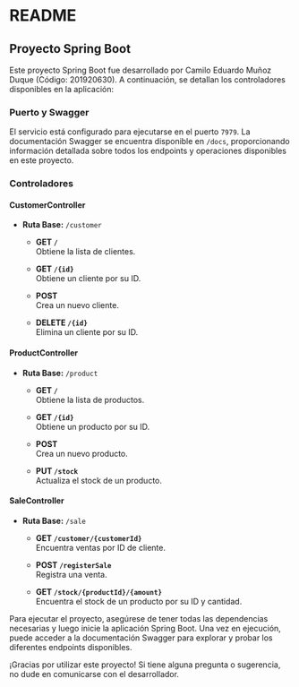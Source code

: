 # README

## Proyecto Spring Boot

Este proyecto Spring Boot fue desarrollado por Camilo Eduardo Muñoz Duque (Código: 201920630). A continuación, se detallan los controladores disponibles en la aplicación:

### Puerto y Swagger

El servicio está configurado para ejecutarse en el puerto `7979`. La documentación Swagger se encuentra disponible en `/docs`, proporcionando información detallada sobre todos los endpoints y operaciones disponibles en este proyecto.


### Controladores

#### CustomerController

- **Ruta Base:** `/customer`

  - **GET `/`**  
    Obtiene la lista de clientes.
    
  - **GET `/{id}`**  
    Obtiene un cliente por su ID.
    
  - **POST**  
    Crea un nuevo cliente.
    
  - **DELETE `/{id}`**  
    Elimina un cliente por su ID.

#### ProductController

- **Ruta Base:** `/product`

  - **GET `/`**  
    Obtiene la lista de productos.
    
  - **GET `/{id}`**  
    Obtiene un producto por su ID.
    
  - **POST**  
    Crea un nuevo producto.
    
  - **PUT `/stock`**  
    Actualiza el stock de un producto.

#### SaleController

- **Ruta Base:** `/sale`

  - **GET `/customer/{customerId}`**  
    Encuentra ventas por ID de cliente.
    
  - **POST `/registerSale`**  
    Registra una venta.
    
  - **GET `/stock/{productId}/{amount}`**  
    Encuentra el stock de un producto por su ID y cantidad.

Para ejecutar el proyecto, asegúrese de tener todas las dependencias necesarias y luego inicie la aplicación Spring Boot. Una vez en ejecución, puede acceder a la documentación Swagger para explorar y probar los diferentes endpoints disponibles.

¡Gracias por utilizar este proyecto! Si tiene alguna pregunta o sugerencia, no dude en comunicarse con el desarrollador.
